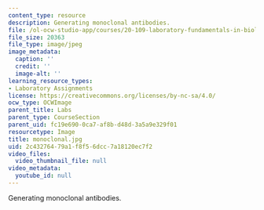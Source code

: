 ```yaml
---
content_type: resource
description: Generating monoclonal antibodies.
file: /ol-ocw-studio-app/courses/20-109-laboratory-fundamentals-in-biological-engineering-fall-2007/2c43276479a1f8f56dcc7a18120ec7f2_monoclonal.jpg
file_size: 20363
file_type: image/jpeg
image_metadata:
  caption: ''
  credit: ''
  image-alt: ''
learning_resource_types:
- Laboratory Assignments
license: https://creativecommons.org/licenses/by-nc-sa/4.0/
ocw_type: OCWImage
parent_title: Labs
parent_type: CourseSection
parent_uid: fc19e690-0ca7-af8b-d48d-3a5a9e329f01
resourcetype: Image
title: monoclonal.jpg
uid: 2c432764-79a1-f8f5-6dcc-7a18120ec7f2
video_files:
  video_thumbnail_file: null
video_metadata:
  youtube_id: null
---
```

Generating monoclonal antibodies.